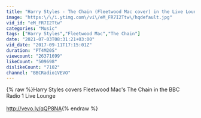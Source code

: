 ```yaml
---
title: "Harry Styles - The Chain (Fleetwood Mac cover) in the Live Lounge"
image: "https:\/\/i.ytimg.com\/vi\/eM_FR7I2Ttw\/hqdefault.jpg"
vid_id: "eM_FR7I2Ttw"
categories: "Music"
tags: ["Harry Styles","Fleetwood Mac","The Chain"]
date: "2021-07-03T08:31:21+03:00"
vid_date: "2017-09-11T17:15:01Z"
duration: "PT4M20S"
viewcount: "26371699"
likeCount: "509698"
dislikeCount: "7102"
channel: "BBCRadio1VEVO"
---
```

{% raw %}Harry Styles covers Fleetwood Mac's The Chain in the BBC Radio 1 Live Lounge<br /><br /><a rel="nofollow" target="blank" href="http://vevo.ly/qQP8NA">http://vevo.ly/qQP8NA</a>{% endraw %}
